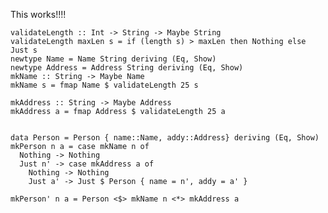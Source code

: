 This works!!!!

    validateLength :: Int -> String -> Maybe String
    validateLength maxLen s = if (length s) > maxLen then Nothing else Just s
    newtype Name = Name String deriving (Eq, Show)
    newtype Address = Address String deriving (Eq, Show)
    mkName :: String -> Maybe Name
    mkName s = fmap Name $ validateLength 25 s
    
    mkAddress :: String -> Maybe Address
    mkAddress a = fmap Address $ validateLength 25 a
    
    
    data Person = Person { name::Name, addy::Address} deriving (Eq, Show)
    mkPerson n a = case mkName n of
      Nothing -> Nothing
      Just n' -> case mkAddress a of
        Nothing -> Nothing
        Just a' -> Just $ Person { name = n', addy = a' }
    
    mkPerson' n a = Person <$> mkName n <*> mkAddress a
    
